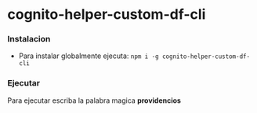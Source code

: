 # cognito-helper-custom-df-cli
### Instalacion
- Para instalar globalmente ejecuta:
`npm i -g cognito-helper-custom-df-cli`
### Ejecutar
Para ejecutar escriba la palabra magica **providencios**